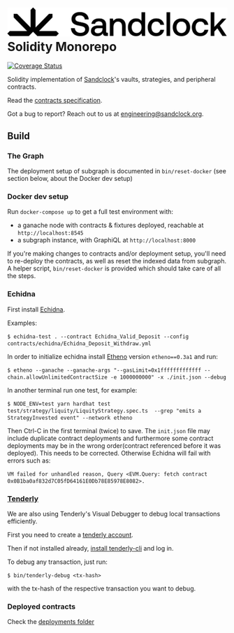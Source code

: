 # ![Sandclock Logo + Wordmark](./sc_logo.png) Solidity Monorepo

[![Coverage Status](https://coveralls.io/repos/github/lindy-labs/sc_solidity-contracts/badge.svg?branch=main&kill_cache=1)](https://coveralls.io/github/lindy-labs/sc_solidity-contracts)

Solidity implementation of [Sandclock](https://sandclock.org)'s vaults, strategies, and peripheral contracts.

Read the [contracts specification](./documentation/spec.md).

Got a bug to report? Reach out to us at [engineering@sandclock.org](mailto:engineering@sandclock.org?subject=[URGENT]%20Bug%20Report).

## Build

### The Graph

The deployment setup of subgraph is documented in `bin/reset-docker` (see
section below, about the Docker dev setup)

### Docker dev setup

Run `docker-compose up` to get a full test environment with:

- a ganache node with contracts & fixtures deployed, reachable at
  `http://localhost:8545`
- a subgraph instance, with GraphiQL at `http://localhost:8000`

If you're making changes to contracts and/or deployment setup, you'll need to
re-deploy the contracts, as well as reset the indexed data from subgraph.
A helper script, `bin/reset-docker` is provided which should take care of all
the steps.

### Echidna

First install [Echidna].

Examples:

```
$ echidna-test . --contract Echidna_Valid_Deposit --config contracts/echidna/Echidna_Deposit_Withdraw.yml
```

In order to initialize echidna install [Etheno] version `etheno==0.3a1` and run:

```
$ etheno --ganache --ganache-args "--gasLimit=0x1fffffffffffff --chain.allowUnlimitedContractSize -e 1000000000" -x ./init.json --debug
```

In another terminal run one test, for example:

```
$ NODE_ENV=test yarn hardhat test test/strategy/liquity/LiquityStrategy.spec.ts  --grep "emits a StrategyInvested event" --network etheno
```

Then Ctrl-C in the first terminal (twice) to save. The `init.json`
file may include duplicate contract deployments and furthermore some
contract deployments may be in the wrong order(contract referenced
before it was deployed). This needs to be corrected. Otherwise Echidna
will fail with errors such as:

```
VM failed for unhandled reason, Query <EVM.Query: fetch contract 0x0B1ba0af832d7C05fD64161E0Db78E85978E8082>.
```

[echidna]: https://github.com/crytic/echidna
[etheno]: https://github.com/crytic/etheno

### [Tenderly](https://tenderly.co/)

We are also using Tenderly's Visual Debugger to debug local transactions efficiently.

First you need to create a [tenderly account](https://dashboard.tenderly.co/register).

Then if not installed already, [install tenderly-cli](https://github.com/Tenderly/tenderly-cli#installation) and log in.

To debug any transaction, just run:

```
$ bin/tenderly-debug <tx-hash>
```

with the tx-hash of the respective transaction you want to debug.

### Deployed contracts

Check the [deployments folder](./deployments)
